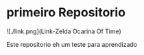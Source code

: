 # primeiro Repositorio 

![./link.png](Link-Zelda Ocarina Of Time)

Este repositorio eh um teste para aprendizado
